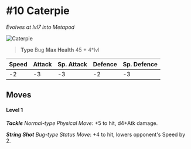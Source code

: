 # #10 Caterpie
*Evolves at lvl7 into Metapod*

![Caterpie](https://img.pokemondb.net/sprites/home/normal/1x/caterpie.png)

> **Type** Bug
> **Max Health** 45 + 4\*lvl

| Speed | Attack | Sp. Attack | Defence | Sp. Defence |
| ----- | ------ | ---------- | ------- | ----------- |
| -2 | -3 | -3 | -2 | -3 |

## Moves
#### Level 1

***Tackle** Normal-type Physical Move*: +5 to hit, d4+Atk damage. 

***String Shot** Bug-type Status Move*: +4 to hit, lowers opponent's Speed by 2.

